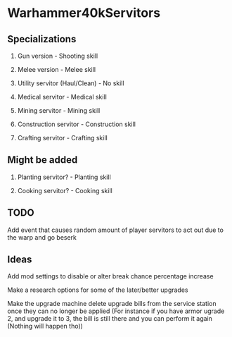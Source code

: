 # Warhammer40kServitors
## Specializations
1. Gun version - Shooting skill

2. Melee version - Melee skill

3. Utility servitor (Haul/Clean) - No skill

4. Medical servitor - Medical skill

5. Mining servitor - Mining skill

6. Construction servitor - Construction skill

7. Crafting servitor - Crafting skill

## Might be added

1. Planting servitor? - Planting skill

2. Cooking servitor? - Cooking skill

## TODO

Add event that causes random amount of player servitors to act out due to the warp and go beserk

## Ideas

Add mod settings to disable or alter break chance percentage increase

Make a research options for some of the later/better upgrades

Make the upgrade machine delete upgrade bills from the service station once they can no longer be applied (For instance if you have armor ugrade 2, and upgrade it to 3, the bill is still there and you can perform it again (Nothing will happen tho))
